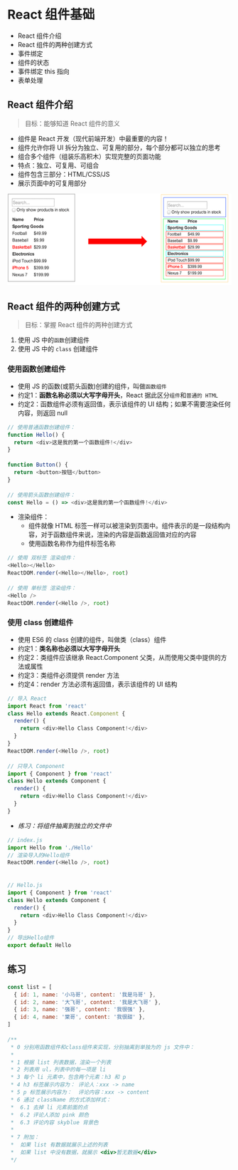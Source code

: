 # React 组件基础

- React 组件介绍
- React 组件的两种创建方式 
- 事件绑定
- 组件的状态
- 事件绑定 this 指向
- 表单处理

## React 组件介绍

> 目标：能够知道 React 组件的意义

- 组件是 React 开发（现代前端开发）中最重要的内容！
- 组件允许你将 UI 拆分为独立、可复用的部分，每个部分都可以独立的思考
- 组合多个组件（组装乐高积木）实现完整的页面功能
- 特点：独立、可复用、可组合
- 组件包含三部分：HTML/CSS/JS
- 展示页面中的可复用部分

![React 组件化](./images/组件化.png)

## React 组件的两种创建方式

> 目标：掌握 React 组件的两种创建方式

1. 使用 JS 中的`函数`创建组件
2. 使用 JS 中的 `class` 创建组件

### 使用函数创建组件

- 使用 JS 的函数(或箭头函数)创建的组件，叫做`函数组件`
- 约定1：**函数名称必须以大写字母开头**，React 据此区分`组件`和`普通的 HTML`
- 约定2：函数组件必须有返回值，表示该组件的 UI 结构；如果不需要渲染任何内容，则返回 null

```js
// 使用普通函数创建组件：
function Hello() {
  return <div>这是我的第一个函数组件!</div>
}

function Button() {
  return <button>按钮</button>
}

// 使用箭头函数创建组件：
const Hello = () => <div>这是我的第一个函数组件!</div>
```

- 渲染组件：
  - 组件就像 HTML 标签一样可以被渲染到页面中。组件表示的是一段结构内容，对于函数组件来说，渲染的内容是函数返回值对应的内容
  - 使用函数名称作为组件标签名称

```js
// 使用 双标签 渲染组件：
<Hello></Hello>
ReactDOM.render(<Hello></Hello>, root)

// 使用 单标签 渲染组件：
<Hello />
ReactDOM.render(<Hello />, root)
```

### 使用 class 创建组件

- 使用 ES6 的 class 创建的组件，叫做类（class）组件
- 约定1：**类名称也必须以大写字母开头**
- 约定2：类组件应该继承 React.Component 父类，从而使用父类中提供的方法或属性 
- 约定3：类组件必须提供 render 方法
- 约定4：render 方法必须有返回值，表示该组件的 UI 结构

```js
// 导入 React
import React from 'react'
class Hello extends React.Component {
  render() {
    return <div>Hello Class Component!</div> 
  }
}
ReactDOM.render(<Hello />, root)

// 只导入 Component
import { Component } from 'react'
class Hello extends Component {
  render() {
    return <div>Hello Class Component!</div> 
  }
}
```

- *练习：将组件抽离到独立的文件中*

```js
// index.js
import Hello from './Hello'
// 渲染导入的Hello组件
ReactDOM.render(<Hello />, root)


// Hello.js
import { Component } from 'react'
class Hello extends Component {
  render() {
    return <div>Hello Class Component!</div>
  }
}
// 导出Hello组件
export default Hello
```

## 练习

```js
const list = [
  { id: 1, name: '小马哥', content: '我是马哥' },
  { id: 2, name: '大飞哥', content: '我是大飞哥' },
  { id: 3, name: '强哥', content: '我很强' },
  { id: 4, name: '棠哥', content: '我很甜' },
]

/**
 * 0 分别用函数组件和class组件来实现，分别抽离到单独为的 js 文件中：
 * 
 * 1 根据 list 列表数据，渲染一个列表
 * 2 列表用 ul，列表中的每一项是 li
 * 3 每个 li 元素中，包含两个元素：h3 和 p
 * 4 h3 标签展示内容为： 评论人：xxx -> name
 * 5 p 标签展示内容为：  评论内容：xxx -> content
 * 6 通过 className 的方式添加样式：
 *  6.1 去掉 li 元素前面的点
 *  6.2 评论人添加 pink 颜色
 *  6.3 评论内容 skyblue 背景色
 * 
 * 7 附加：
 *  如果 list 有数据就展示上述的列表
 *  如果 list 中没有数据，就展示 <div>暂无数据</div>
 */
```
